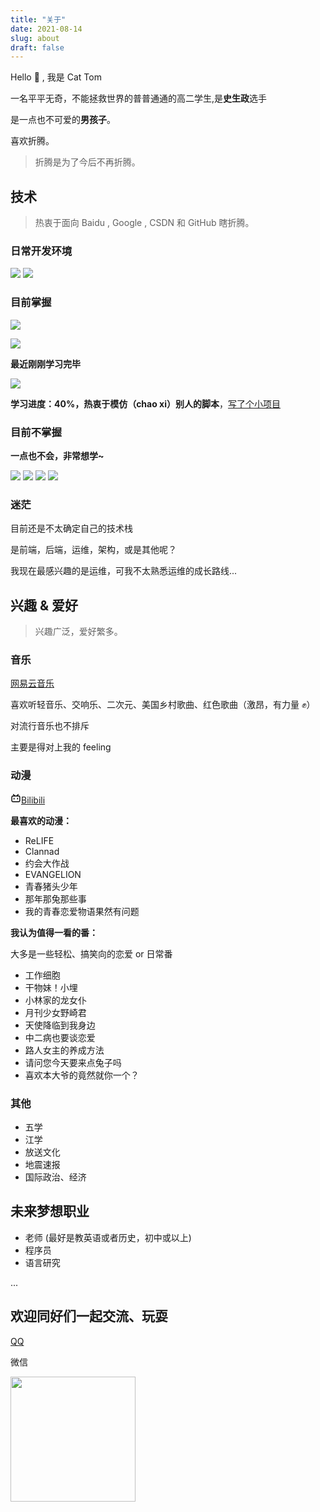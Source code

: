 ```yaml
---
title: "关于"
date: 2021-08-14
slug: about
draft: false
--- 
```

Hello 👋 , 我是 Cat Tom

一名平平无奇，不能拯救世界的普普通通的高二学生,是**史生政**选手

是一点也不可爱的**男孩子**。

喜欢折腾。

> 折腾是为了今后不再折腾。

## 技术
> 热衷于面向 Baidu , Google , CSDN 和 GitHub 瞎折腾。

### 日常开发环境
<img src="https://img.shields.io/badge/Linux-FCC624?style=for-the-badge&logo=linux&logoColor=black" ></img>
<img src="https://img.shields.io/badge/VisualStudioCode-0078d7.svg?style=for-the-badge&logo=visual-studio-code&logoColor=white" ></img>

### 目前掌握
<img src="https://img.shields.io/badge/git-%23F05033.svg?style=for-the-badge&logo=git&logoColor=white" ></img>

<img src="https://img.shields.io/badge/docker-%230db7ed.svg?style=for-the-badge&logo=docker&logoColor=white" ></img>

**最近刚刚学习完毕**

<img src="https://img.shields.io/badge/Shell_Script-121011?style=for-the-badge&logo=gnu-bash&logoColor=white" ></img>

**学习进度：40%，热衷于模仿（chao xi）别人的脚本**，[写了个小项目](https://maria.cattom.site/)

### 目前不掌握
**一点也不会，非常想学~**

<img src="https://img.shields.io/badge/kubernetes-%23326ce5.svg?style=for-the-badge&logo=kubernetes&logoColor=white" ></img>
<img src="https://img.shields.io/badge/Go-00ADD8?style=for-the-badge&logo=go&logoColor=white" ></img>
<img src="https://img.shields.io/badge/HTML-239120?style=for-the-badge&logo=html5&logoColor=white" ></img>
<img src="https://img.shields.io/badge/CSS-239120?&style=for-the-badge&logo=css3&logoColor=white" ></img>

### 迷茫
目前还是不太确定自己的技术栈

是前端，后端，运维，架构，或是其他呢？

我现在最感兴趣的是运维，可我不太熟悉运维的成长路线...

## 兴趣 & 爱好
> 兴趣广泛，爱好繁多。

### 音乐
<a href="https://music.163.com/#/user/home?id=303081377"><i class="fas fa-compact-disc"></i> 网易云音乐</a>

喜欢听轻音乐、交响乐、二次元、美国乡村歌曲、红色歌曲（激昂，有力量 ✊）

对流行音乐也不排斥

主要是得对上我的 feeling

### 动漫
<svg t="1629465695967" class="icon" viewBox="0 0 1024 1024" version="1.1" xmlns="http://www.w3.org/2000/svg" p-id="3811" width="17" height="17"><path d="M306.005333 117.632L444.330667 256h135.296l138.368-138.325333a42.666667 42.666667 0 0 1 60.373333 60.373333L700.330667 256H789.333333A149.333333 149.333333 0 0 1 938.666667 405.333333v341.333334a149.333333 149.333333 0 0 1-149.333334 149.333333h-554.666666A149.333333 149.333333 0 0 1 85.333333 746.666667v-341.333334A149.333333 149.333333 0 0 1 234.666667 256h88.96L245.632 177.962667a42.666667 42.666667 0 0 1 60.373333-60.373334zM789.333333 341.333333h-554.666666a64 64 0 0 0-63.701334 57.856L170.666667 405.333333v341.333334a64 64 0 0 0 57.856 63.701333L234.666667 810.666667h554.666666a64 64 0 0 0 63.701334-57.856L853.333333 746.666667v-341.333334A64 64 0 0 0 789.333333 341.333333zM341.333333 469.333333a42.666667 42.666667 0 0 1 42.666667 42.666667v85.333333a42.666667 42.666667 0 0 1-85.333333 0v-85.333333a42.666667 42.666667 0 0 1 42.666666-42.666667z m341.333334 0a42.666667 42.666667 0 0 1 42.666666 42.666667v85.333333a42.666667 42.666667 0 0 1-85.333333 0v-85.333333a42.666667 42.666667 0 0 1 42.666667-42.666667z" p-id="3812"></path></svg><a href="https://space.bilibili.com/27734632">Bilibili</a>

**最喜欢的动漫：**
- ReLIFE
- Clannad
- 约会大作战
- EVANGELION
- 青春猪头少年
- 那年那兔那些事
- 我的青春恋爱物语果然有问题

**我认为值得一看的番：**

大多是一些轻松、搞笑向的恋爱 or 日常番

- 工作细胞
- 干物妹！小埋
- 小林家的龙女仆
- 月刊少女野崎君
- 天使降临到我身边
- 中二病也要谈恋爱
- 路人女主的养成方法
- 请问您今天要来点兔子吗
- 喜欢本大爷的竟然就你一个？

### 其他

- 五学
- 江学
- 放送文化
- 地震速报
- 国际政治、经济

## 未来梦想职业
- 老师 (最好是教英语或者历史，初中或以上)
- 程序员
- 语言研究

...

## 欢迎同好们一起交流、玩耍
<a href="http://wpa.qq.com/msgrd?v=3&uin=1208521485&site=qq&menu=yes"><i class="fab fa-qq"></i> QQ</a>

<i class="fab fa-weixin"></i> 微信

<img src="https://static.cattom.site/image/wechat.png?x-oss-process=style/blog" height="200" width="200"></img>